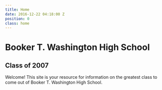 ```yaml
---
title: Home
date: 2016-12-22 04:18:00 Z
position: 0
class: home
---
```


# Booker T. Washington High School

## Class of 2007

Welcome! This site is your resource for information on the greatest class to come out of Booker T. Washington High School.